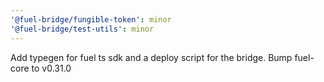```yaml
---
'@fuel-bridge/fungible-token': minor
'@fuel-bridge/test-utils': minor
---
```


Add typegen for fuel ts sdk and a deploy script for the bridge. Bump fuel-core to v0.31.0
